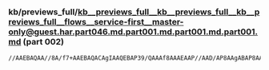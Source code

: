 ### kb/previews_full/kb__previews_full__kb__previews_full__kb__previews_full__flows__service-first__master-only@guest.har.part046.md.part001.md.part001.md.part001.md (part 002)

```md
//AAEBAQAA//8A/f7+AAEBAQACAgIAAQEBAP39/QAAAf8AAAEAAP//AAD/AP8AAgABAP8AAAD8/v4A/gAAAAIBAQAAAQEAAAEBAAIBAQAEAgIACQUFAA4NCgAJCQcAAwMCAAEBAQAAAAAAAAEAAAABAQAC
```

```
